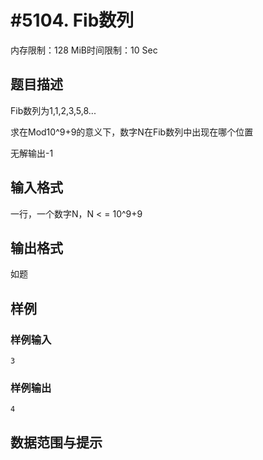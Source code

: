 # #5104. Fib数列

内存限制：128 MiB时间限制：10 Sec

## 题目描述

Fib数列为1,1,2,3,5,8...

求在Mod10^9+9的意义下，数字N在Fib数列中出现在哪个位置

无解输出-1

## 输入格式

一行，一个数字N，N < = 10^9+9

## 输出格式

如题

## 样例

### 样例输入

    
    3
    

### 样例输出

    
    4
    

## 数据范围与提示
